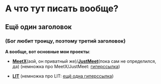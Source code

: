 # А что тут писать вообще?
## Ещё один заголовок
### (Бог любит троицу, поэтому третий заголовок)

**А вообще, вот основные мои проекты**:
- **[MeetX](https://github.com/username000101/MeetX)**(аой, он приватный же)/**[JustMeet](https://github.com/username000101/JustMeet)**(пока сам не определился, да) (немножка про MeetX/JustMeet:
  [гиперссылка](https://github.com/username000101/username000101/tree/RU_MEETX_JM.md))

- **[LIT](https://github.com/username000101/LIT)** (немножка про LIT:
  [ещё одна гиперссылка](https://github.com/username000101/username000101/tree/RU_LIT.md))
